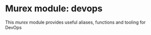 # Murex module: devops

This _murex_ module provides useful aliases, functions and tooling for DevOps
